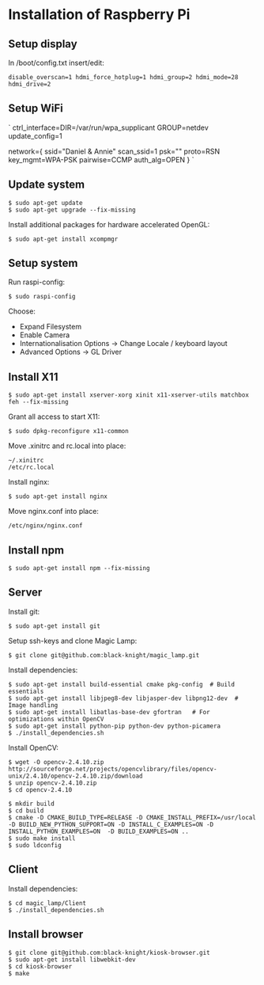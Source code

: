 Installation of Raspberry Pi
============================

Setup display
-------------

In /boot/config.txt insert/edit:

`
disable_overscan=1
hdmi_force_hotplug=1
hdmi_group=2
hdmi_mode=28
hdmi_drive=2
`

Setup WiFi
----------

`
ctrl_interface=DIR=/var/run/wpa_supplicant GROUP=netdev
update_config=1

network={
        ssid="Daniel & Annie"
        scan_ssid=1
        psk="<password>"
        proto=RSN
        key_mgmt=WPA-PSK
        pairwise=CCMP
        auth_alg=OPEN
}
`

Update system
-------------

    $ sudo apt-get update
    $ sudo apt-get upgrade --fix-missing

Install additional packages for hardware accelerated OpenGL:

    $ sudo apt-get install xcompmgr

Setup system
------------

Run raspi-config:

    $ sudo raspi-config

Choose:

* Expand Filesystem
* Enable Camera
* Internationalisation Options -> Change Locale / keyboard layout
* Advanced Options -> GL Driver

Install X11
-----------

    $ sudo apt-get install xserver-xorg xinit x11-xserver-utils matchbox feh --fix-missing

Grant all access to start X11:

    $ sudo dpkg-reconfigure x11-common

Move .xinitrc and rc.local into place:

    ~/.xinitrc
    /etc/rc.local

Install nginx:

    $ sudo apt-get install nginx

Move nginx.conf into place:

    /etc/nginx/nginx.conf

Install npm
-----------

    $ sudo apt-get install npm --fix-missing

Server
------

Install git:

    $ sudo apt-get install git

Setup ssh-keys and clone Magic Lamp:

    $ git clone git@github.com:black-knight/magic_lamp.git

Install dependencies:

    $ sudo apt-get install build-essential cmake pkg-config  # Build essentials
    $ sudo apt-get install libjpeg8-dev libjasper-dev libpng12-dev  # Image handling
    $ sudo apt-get install libatlas-base-dev gfortran   # For optimizations within OpenCV
    $ sudo apt-get install python-pip python-dev python-picamera
    $ ./install_dependencies.sh

Install OpenCV:

    $ wget -O opencv-2.4.10.zip http://sourceforge.net/projects/opencvlibrary/files/opencv-unix/2.4.10/opencv-2.4.10.zip/download
    $ unzip opencv-2.4.10.zip
    $ cd opencv-2.4.10

    $ mkdir build
    $ cd build
    $ cmake -D CMAKE_BUILD_TYPE=RELEASE -D CMAKE_INSTALL_PREFIX=/usr/local -D BUILD_NEW_PYTHON_SUPPORT=ON -D INSTALL_C_EXAMPLES=ON -D INSTALL_PYTHON_EXAMPLES=ON  -D BUILD_EXAMPLES=ON ..
    $ sudo make install
    $ sudo ldconfig

Client
------

Install dependencies:

    $ cd magic_lamp/Client
    $ ./install_dependencies.sh

Install browser
---------------

    $ git clone git@github.com:black-knight/kiosk-browser.git
    $ sudo apt-get install libwebkit-dev
    $ cd kiosk-browser
    $ make

